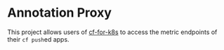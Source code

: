 # Annotation Proxy

This project allows users of [cf-for-k8s](https://github.com/cloudfoundry/cf-for-k8s)
to access the metric endpoints of their `cf push`ed apps.
